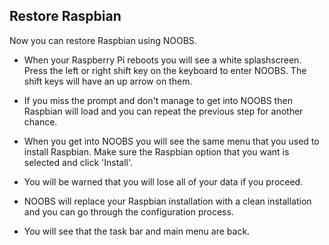 ## Restore Raspbian

Now you can restore Raspbian using NOOBS. 

+ When your Raspberry Pi reboots you will see a white splashscreen. Press the left or right shift key on the keyboard to enter NOOBS. The shift keys will have an up arrow on them. 

+ If you miss the prompt and don't manage to get into NOOBS then Raspbian will load and you can repeat the previous step for another chance. 

+ When you get into NOOBS you will see the same menu that you used to install Raspbian. Make sure the Raspbian option that you want is selected and click 'Install'. 

+ You will be warned that you will lose all of your data if you proceed. 

+ NOOBS will replace your Raspbian installation with a clean installation and you can go through the configuration process.

+ You will see that the task bar and main menu are back. 


